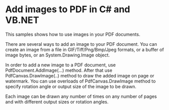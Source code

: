 # Add images to PDF in C# and VB.NET
This samples shows how to use images in your PDF documents.

There are several ways to add an image to your PDF document. You can create an image from a file in GIF/Tiff/Png/Bmp/Jpeg formats, or a buffer of image bytes, or an System.Drawing.Image object. 

In order to add a new image to a PDF document, use PdfDocument.AddImage(...) method. After that use PdfCanvas.DrawImage(..) method to draw the added image on page or watermark. You can use overloads of PdfCanvas.DrawImage method to specify rotation angle or output size of the image to be drawn.

Each image can be drawn any number of times on any number of pages and with different output sizes or rotation angles.